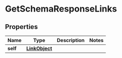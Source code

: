 
# GetSchemaResponseLinks

## Properties
Name | Type | Description | Notes
------------ | ------------- | ------------- | -------------
**self** | [**LinkObject**](LinkObject.md) |  | 



